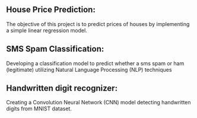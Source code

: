 ## House Price Prediction:

The objective of this project is to predict prices of houses by implementing a simple linear regression model.

## SMS Spam Classification:

Developing a classification model to predict whether a sms spam or ham (legitimate) utilizing Natural Language Processing (NLP) techniques

## Handwritten digit recognizer:

Creating a Convolution Neural Network (CNN) model detecting handwritten digits from MNIST dataset.